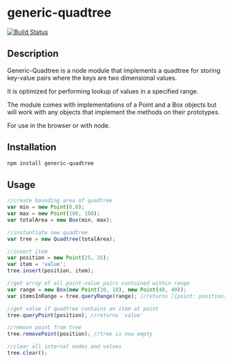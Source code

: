 generic-quadtree
================
[![Build Status](https://travis-ci.org/jrhdoty/generic-quadtree.svg?branch=master)](https://travis-ci.org/jrhdoty/generic-quadtree)
## Description

Generic-Quadtree is a node module that implements a quadtree for storing key-value pairs where the keys are two dimensional values.

It is optimized for performing lookup of values in a specified range.

The module comes with implementations of a Point and a Box objects but will work with any objects that implement the methods on their prototypes.

For use in the browser or with node.

## Installation

``` bash
npm install generic-quadtree
```

## Usage

``` javascript
//create bounding area of quadtree
var min = new Point(0,0);
var max = new Point(100, 100);
var totalArea = new Box(min, max);

//instantiate new quadtree
var tree = new Quadtree(totalArea);

//insert item
var position = new Point(25, 35);
var item = 'value';
tree.insert(position, item);

//get array of all point-value pairs contained within range
var range = new Box(new Point(10, 10), new Point(40, 40));
var itemsInRange = tree.queryRange(range); //returns [{point: position; value: item}]

//get value if quadtree contains an item at point
tree.queryPoint(position); //returns 'value'

//remove point from tree
tree.removePoint(position); //tree is now empty

//clear all internal nodes and values
tree.clear();

```
